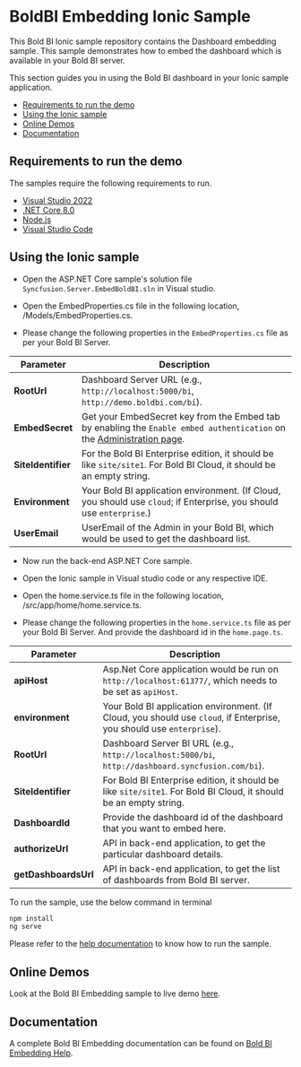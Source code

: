 # BoldBI Embedding Ionic Sample

This Bold BI Ionic sample repository contains the Dashboard embedding sample. This sample demonstrates how to embed the dashboard which is available in your Bold BI server.

This section guides you in using the Bold BI dashboard in your Ionic sample application.

* [Requirements to run the demo](#requirements-to-run-the-demo)
* [Using the Ionic sample](#using-the-ionic-sample)
* [Online Demos](#online-demos)
* [Documentation](#documentation)

## Requirements to run the demo

The samples require the following requirements to run.

* [Visual Studio 2022](https://visualstudio.microsoft.com/downloads/)
* [.NET Core 8.0](https://dotnet.microsoft.com/en-us/download/dotnet-core)
* [Node.js](https://nodejs.org/en/)
* [Visual Studio Code](https://code.visualstudio.com/download)

## Using the Ionic sample

* Open the ASP.NET Core sample's solution file `Syncfusion.Server.EmbedBoldBI.sln` in Visual studio.

* Open the EmbedProperties.cs file in the following location, /Models/EmbedProperties.cs.

* Please change the following properties in the `EmbedProperties.cs` file as per your Bold BI Server.

| **Parameter**       | **Description**                                                                                                      |
|---------------------|----------------------------------------------------------------------------------------------------------------------|
| **RootUrl**         | Dashboard Server URL (e.g., `http://localhost:5000/bi`, `http://demo.boldbi.com/bi`).                                                                               |
| **EmbedSecret**     | Get your EmbedSecret key from the Embed tab by enabling the `Enable embed authentication` on the [Administration page](https://help.boldbi.com/embedded-bi/site-administration/embed-settings/?utm_source=github&utm_medium=backlinks). |
| **SiteIdentifier**   | For the Bold BI Enterprise edition, it should be like `site/site1`. For Bold BI Cloud, it should be an empty string.                                                |
| **Environment**     | Your Bold BI application environment. (If Cloud, you should use `cloud`; if Enterprise, you should use `enterprise`.)                                               |
| **UserEmail**       | UserEmail of the Admin in your Bold BI, which would be used to get the dashboard list.                                                                                |

* Now run the back-end ASP.NET Core sample.

* Open the Ionic sample in Visual studio code or any respective IDE.

* Open the home.service.ts file in the following location, /src/app/home/home.service.ts.

* Please change the following properties in the `home.service.ts` file as per your Bold BI Server. And provide the dashboard id in the `home.page.ts`.

| **Parameter**       | **Description** |
|---------------------|-----------------|
| **apiHost**         | Asp.Net Core application would be run on `http://localhost:61377/`, which needs to be set as `apiHost`. |
| **environment**     | Your Bold BI application environment. (If Cloud, you should use `cloud`, if Enterprise, you should use `enterprise`). |
| **RootUrl**         | Dashboard Server BI URL (e.g., `http://localhost:5000/bi`, `http://dashboard.syncfusion.com/bi`). |
| **SiteIdentifier**  | For Bold BI Enterprise edition, it should be like `site/site1`. For Bold BI Cloud, it should be an empty string. |
| **DashboardId**     | Provide the dashboard id of the dashboard that you want to embed here. |
| **authorizeUrl**    | API in back-end application, to get the particular dashboard details. |
| **getDashboardsUrl**| API in back-end application, to get the list of dashboards from Bold BI server. |

To run the sample, use the below command in terminal

```bash
npm install
ng serve
```

Please refer to the [help documentation](https://help.boldbi.com/embedding-options/embedding-sdk/samples/ionic-with-core/#how-to-run-the-sample?utm_source=github&utm_medium=backlinks) to know how to run the sample.

## Online Demos

Look at the Bold BI Embedding sample to live demo [here](https://samples.boldbi.com/embed?utm_source=github&utm_medium=backlinks).

## Documentation

A complete Bold BI Embedding documentation can be found on [Bold BI Embedding Help](https://help.boldbi.com/embedded-bi/javascript-based/?utm_source=github&utm_medium=backlinks).
